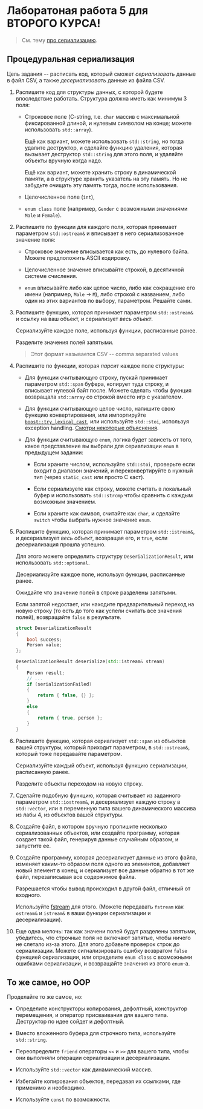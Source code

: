 # Лаборатоная работа 5 для ВТОРОГО КУРСА!

> См. тему [про сериализацию](../07_serialization/).

## Процедуральная сериализация

Цель задания -- расписать код, который сможет *сериализовать* данные в файл CSV, 
а также *десериализовать* данные из файла CSV.

1. Распишите код для структуры данных, с которой будете впоследствие работать.
   Структура должна иметь как минимум 3 поля:

   - Строковое поле (C-string, т.е. `char` массив с максимальной фиксированной длиной,
     и нулевым символом на конце; можете использовать `std::array`).

     Ещё как вариант, можете использовать `std::string`, но тогда удалите деструктор, и сделайте функцию удаления, которая вызывает деструктор `std::string` для этого поля, и удаляйте объекты вручную когда надо.

     Ещё как вариант, можете хранить строку в динамической памяти, а в структуре хранить указатель на эту память. Но не забудьте очищать эту память тогда, после использования.

   - Целочисленное поле (`int`),

   - `enum class` поле (например, `Gender` с возможными значениями `Male` и `Female`).

2. Распишите по функции для каждого поля, которая принимает параметром `std::ostream&` 
   и вписывает в него сериализованное значение поля:

   - Строковое значение вписывается как есть, до нулевого байта.
     Можете предположить ASCII кодировку.

   - Целочисленное значение вписывайте строкой, в десятичной системе счисления.

   - `enum` вписывайте либо как целое число,
     либо как сокращение его имени (например, `Male` -> `M`),
     либо строкой с названием, либо один из этих вариантов по выбору, параметром.
     Решайте сами.

3. Распишите функцию, которая принимает параметром `std::ostream&` 
   и ссылку на ваш объект, и сериализует *весь объект*.

   Сериализуйте каждое поле, используя функции, расписанные ранее.

   Разделите значения полей запятыми.

   > Этот формат называется CSV -- comma separated values

4. Распишите по функции, которая *парсит* каждое поле структуры:

   - Для функции считывающую строку, пускай принимает параметром `std::span` буфера,
     копирует туда строку, и вписывает нулевой байт после.
     Можете сделать чтобы фукнция возвращала `std::array` со строкой вместо игр с указателем.

   - Для функции считывающую целое число, напишите свою функцию конвертирования,
     или импортируйте [`boost::try_lexical_cast`](https://www.boost.org/doc/libs/1_61_0/doc/html/boost_lexical_cast/synopsis.html#boost_lexical_cast.synopsis.try_lexical_convert),
     или используйте `std::stoi`, используя exception handling.
     [Смотри некоторые объяснения](https://stackoverflow.com/a/11599810).

   - Для функции считывающую `enum`, логика будет зависеть от того, какое представление
     вы выбрали для сериализации `enum` в предыдущем задании:

     * Если храните числом, используйте `std::stoi`, проверьте если входит в диапазон значений,
       и переконвертируйте в нужный тип (через `static_cast` или просто C каст).

     * Если сериализуете как строку, можете считать в локальный буфер
       и использовать `std::strcmp` чтобы сравнить с каждым возможным значением.

     * Если храните как символ, считайте как `char`, и сделайте `switch` чтобы выбрать
       нужное значение `enum`. 

5. Распишите функцию, которая принимает параметром `std::istream&`,
   и десериализует *весь объект*, возвращая его, и `true`, если десериализация прошла успешно. 

   Для этого можете определить структуру `DeserializationResult`, или использовать `std::optional`.

   Десериализуйте каждое поле, используя функции, расписанные ранее.

   Ожидайте что значение полей в строке разделены запятыми.

   Если запятой недостает, или находите предварительный переход на новую строку
   (то есть до того как успели считать все значения полей),
   возвращайте `false` в результате.

    ```cpp
    struct DeserializationResult
    {
        bool success;
        Person value;
    };

    DeserializationResult deserialize(std::istream& stream)
    {
        Person result;
        // ...
        if (serializationFailed)
        {
            return { false, {} };
        }
        else
        {
            return { true, person };
        }
    }
    ```
   
6. Распишите функцию, которая сериализует `std::span` из объектов вашей структуры,
   который приходит параметром, в `std::ostream&`, который тоже передавайте параметром.

   Сериализуйте каждый объект, используя функцию сериализации, расписанную ранее.

   Разделите объекты переходом на новую строку.

7. Сделайте подобную функцию, которая считывает из заданного параметром `std::iostream&`,
   и десериализует каждую строку в `std::vector`,
   или в переменную типа вашего динамического массива из лабы 4,
   из объектов вашей структуры.

8. Создайте файл, в котором вручную пропишите несколько сериализованных объектов,
   или создайте программу, которая создает такой файл, генерируя данные случайным образом,
   и запустите ее.

9. Создайте программу, которая десериализует данные из этого файла,
   изменяет каким-то образом поля одного из элементов,
   добавляет новый элемент в конец,
   и сериализует все данные обратно в тот же файл,
   перезаписывая все содержимое файла.

   Разрешается чтобы вывод происходил в другой файл, отличный от входного.

   Используйте [fstream](https://cplusplus.com/reference/fstream/fstream/open/) для этого.
   (Можете передавать `fstream` как `ostream&` и `istream&` в ваши функции сериализации и десериализации).

10. Еще одна мелочь: так как значени полей будут разделены запятыми, убедитесь, что строчные поля не включают запятые, чтобы ничего не слетало из-за этого.
    Для этого добавьте проверок строк до сериализации. Можете сигнализировать ошибку возвратом `false` функцией сериализации, или определите `enum class` с возможными ошибками сериализации, и возвращайте значения из этого `enum`-а.

## То же самое, но OOP

Проделайте то же самое, но:

- Определите конструкторы копирования, дефолтный, конструктор перемещения, и оператор присваивания
  для вашего типа.
  Деструктор по идее сойдет и дефолтный.

- Вместо вложенного буфера для строчного типа, используйте `std::string`.

- Переопределите `friend` операторы `<<` и `>>` для вашего типа, 
  чтобы они выполняли операции сериализации и десериализации.

- Используйте `std::vector` как динамический массив.

- Избегайте копирования объектов, передавая их ссылками, где применимо и необходимо.

- Используйте `const` по возможности.
